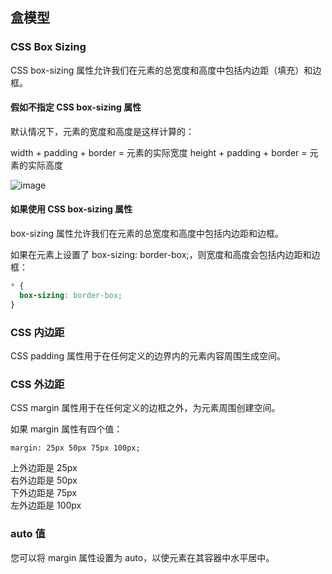 ## 盒模型

### CSS Box Sizing

CSS box-sizing 属性允许我们在元素的总宽度和高度中包括内边距（填充）和边框。

#### 假如不指定 CSS box-sizing 属性

默认情况下，元素的宽度和高度是这样计算的：

width + padding + border = 元素的实际宽度
height + padding + border = 元素的实际高度

![image](https://www.w3school.com.cn/i/css/boxmodel.gif)

#### 如果使用 CSS box-sizing 属性

box-sizing 属性允许我们在元素的总宽度和高度中包括内边距和边框。

如果在元素上设置了 box-sizing: border-box;，则宽度和高度会包括内边距和边框：

```css
* {
  box-sizing: border-box;
}
```

### CSS 内边距

CSS padding 属性用于在任何定义的边界内的元素内容周围生成空间。

### CSS 外边距

CSS margin 属性用于在任何定义的边框之外，为元素周围创建空间。

如果 margin 属性有四个值：

```
margin: 25px 50px 75px 100px;
```

上外边距是 25px  
右外边距是 50px  
下外边距是 75px  
左外边距是 100px  

### auto 值

您可以将 margin 属性设置为 auto，以使元素在其容器中水平居中。
